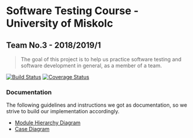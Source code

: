 # Software Testing Course - University of Miskolc
## Team No.3 - 2018/2019/1

>The goal of this project is to help us practice software testing and software development in general, as a member of a team.

[![Build Status](https://travis-ci.org/djavorek/software-testing.svg?branch=master)](https://travis-ci.org/djavorek/software-testing)
[![Coverage Status](https://coveralls.io/repos/github/djavorek/software-testing/badge.svg?branch=master)](https://coveralls.io/github/djavorek/software-testing?branch=master)

### Documentation

The following guidelines and instructions we got as documentation, so we strive to build our implementation accordingly.

- [Module Hierarchy Diagram](https://github.com/djavorek/software-testing/blob/master/docs/module-hierarchy.JPG)
- [Case Diagram](https://github.com/djavorek/software-testing/blob/master/docs/case-diagram.jpg)
